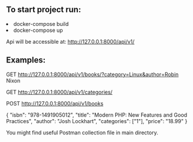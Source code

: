 <h2>To start project run:</h2>

<li>docker-compose build</li>
<li>docker-compose up</li>

Api will be accessible at: http://127.0.0.1:8000/api/v1/

<h2>Examples:</h2>

GET http://127.0.0.1:8000/api/v1/books/?category=Linux&author=Robin Nixon

GET http://127.0.0.1:8000/api/v1/categories/

POST http://127.0.0.1:8000/api/v1/books

{
    "isbn": "978-1491905012",
    "title": "Modern PHP: New Features and Good Practices",
    "author": "Josh Lockhart",
    "categories": ["1"],
    "price": "18.99"
}

You might find useful Postman collection file in main directory.


